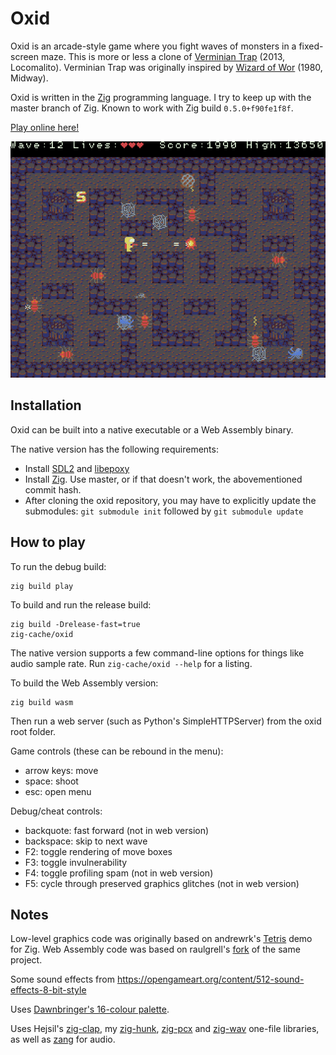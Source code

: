 # Oxid
Oxid is an arcade-style game where you fight waves of monsters in a fixed-screen maze. This is more or less a clone of [Verminian Trap](http://locomalito.com/verminian_trap.php) (2013, Locomalito). Verminian Trap was originally inspired by [Wizard of Wor](https://en.wikipedia.org/wiki/Wizard_of_Wor) (1980, Midway).

Oxid is written in the [Zig](https://ziglang.org) programming language. I try to keep up with the master branch of Zig. Known to work with Zig build `0.5.0+f90fe1f8f`.

[Play online here!](https://dbandstra.github.io/oxid/)

![Screenshot](screenshot.png)

## Installation
Oxid can be built into a native executable or a Web Assembly binary.

The native version has the following requirements:
* Install [SDL2](https://www.libsdl.org/) and [libepoxy](https://github.com/anholt/libepoxy)
* Install [Zig](https://ziglang.org/download/). Use master, or if that doesn't work, the abovementioned commit hash.
* After cloning the oxid repository, you may have to explicitly update the submodules: `git submodule init` followed by `git submodule update`

## How to play
To run the debug build:
```
zig build play
```

To build and run the release build:
```
zig build -Drelease-fast=true
zig-cache/oxid
```

The native version supports a few command-line options for things like audio sample rate. Run `zig-cache/oxid --help` for a listing.

To build the Web Assembly version:
```
zig build wasm
```
Then run a web server (such as Python's SimpleHTTPServer) from the oxid root folder.

Game controls (these can be rebound in the menu):
* arrow keys: move
* space: shoot
* esc: open menu

Debug/cheat controls:
* backquote: fast forward (not in web version)
* backspace: skip to next wave
* F2: toggle rendering of move boxes
* F3: toggle invulnerability
* F4: toggle profiling spam (not in web version)
* F5: cycle through preserved graphics glitches (not in web version)

## Notes
Low-level graphics code was originally based on andrewrk's [Tetris](https://github.com/andrewrk/tetris) demo for Zig. Web Assembly code was based on raulgrell's [fork](https://github.com/raulgrell/tetris) of the same project.

Some sound effects from https://opengameart.org/content/512-sound-effects-8-bit-style

Uses [Dawnbringer's 16-colour palette](http://pixeljoint.com/forum/forum_posts.asp?TID=12795).

Uses Hejsil's [zig-clap](https://github.com/Hejsil/zig-clap), my [zig-hunk](https://github.com/dbandstra/zig-hunk), [zig-pcx](https://github.com/dbandstra/zig-pcx) and [zig-wav](https://github.com/dbandstra/zig-wav) one-file libraries, as well as [zang](https://github.com/dbandstra/zang) for audio.
